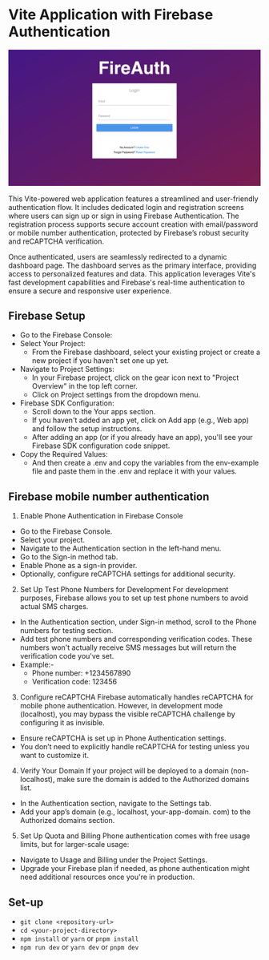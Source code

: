 # Vite Application with Firebase Authentication

<div align="center">
    <img src="/public/demo.png" >
</div>

This Vite-powered web application features a streamlined and user-friendly authentication flow. It includes dedicated login and registration screens where users can sign up or sign in using Firebase Authentication. The registration process supports secure account creation with email/password or mobile number authentication, protected by Firebase’s robust security and reCAPTCHA verification.

Once authenticated, users are seamlessly redirected to a dynamic dashboard page. The dashboard serves as the primary interface, providing access to personalized features and data. This application leverages Vite's fast development capabilities and Firebase's real-time authentication to ensure a secure and responsive user experience.


## Firebase Setup

- Go to the Firebase Console:
- Select Your Project:
    - From the Firebase dashboard, select your existing project or create a new project if you haven't set one up yet.
- Navigate to Project Settings:
    - In your Firebase project, click on the gear icon next to "Project Overview" in the top left corner.
    - Click on Project settings from the dropdown menu.
- Firebase SDK Configuration:
    - Scroll down to the Your apps section.
    - If you haven't added an app yet, click on Add app (e.g., Web app) and follow the setup instructions.
    - After adding an app (or if you already have an app), you'll see your Firebase SDK configuration code snippet.
- Copy the Required Values:
    - And then create a .env and copy the variables from the env-example file and paste them in the .env and replace it with your values.

## Firebase mobile number authentication

1. Enable Phone Authentication in Firebase Console
- Go to the Firebase Console.
- Select your project.
- Navigate to the Authentication section in the left-hand menu.
- Go to the Sign-in method tab.
- Enable Phone as a sign-in provider.
- Optionally, configure reCAPTCHA settings for additional security.

2. Set Up Test Phone Numbers for Development
For development purposes, Firebase allows you to set up test phone numbers to avoid actual SMS charges.

- In the Authentication section, under Sign-in method, scroll to the Phone numbers for testing section.
- Add test phone numbers and corresponding verification codes. These numbers won't actually receive SMS messages but will return the verification code you've set.
- Example:-
    - Phone number: +1234567890
    - Verification code: 123456

3. Configure reCAPTCHA
Firebase automatically handles reCAPTCHA for mobile phone authentication. However, in development mode (localhost), you may bypass the visible reCAPTCHA challenge by configuring it as invisible.

- Ensure reCAPTCHA is set up in Phone Authentication settings.
- You don’t need to explicitly handle reCAPTCHA for testing unless you want to customize it.

4. Verify Your Domain
If your project will be deployed to a domain (non-localhost), make sure the domain is added to the Authorized domains list.
- In the Authentication section, navigate to the Settings tab.
- Add your app’s domain (e.g., localhost, your-app-domain. com) to the Authorized domains section.

5. Set Up Quota and Billing
Phone authentication comes with free usage limits, but for larger-scale usage:
- Navigate to Usage and Billing under the Project Settings.
- Upgrade your Firebase plan if needed, as phone authentication might need additional resources once you're in production.


## Set-up

- `git clone <repository-url>`
- `cd <your-project-directory>`
- `npm install` or `yarn` or `pnpm install`
- `npm run dev` or `yarn dev` or `pnpm dev`